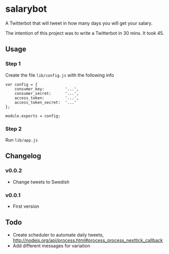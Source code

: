 # salarybot

A Twitterbot that will tweet in how many days you will get your salary.

The intention of this project was to write a Twitterbot in 30 mins. It took 45.

## Usage
### Step 1
Create the file `lib/config.js` with the following info

    var config = {
        consumer_key:         '...',
        consumer_secret:      '...',
        access_token:         '...',
        access_token_secret:  '...'
    };

    module.exports = config;

### Step 2
Run `lib/app.js`


## Changelog
### v0.0.2
* Change tweets to Swedish

### v0.0.1
* First version


## Todo
* Create scheduler to automate daily tweets, http://nodejs.org/api/process.html#process_process_nexttick_callback
* Add different messages for variation
